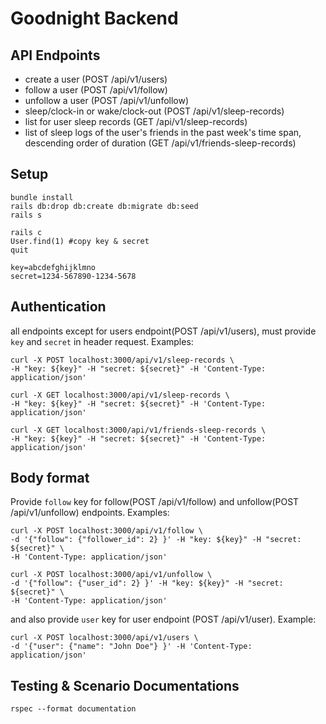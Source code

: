 # Goodnight Backend

## API Endpoints

- create a user (POST   /api/v1/users)
- follow a user (POST   /api/v1/follow)
- unfollow a user (POST   /api/v1/unfollow)
- sleep/clock-in or wake/clock-out (POST    /api/v1/sleep-records)
- list for user sleep records (GET    /api/v1/sleep-records)
- list of sleep logs of the user's friends in the past week's time span, descending order of duration (GET    /api/v1/friends-sleep-records)

## Setup

```
bundle install
rails db:drop db:create db:migrate db:seed
rails s
```

```
rails c
User.find(1) #copy key & secret
quit

key=abcdefghijklmno
secret=1234-567890-1234-5678
```

## Authentication

all endpoints except for users endpoint(POST /api/v1/users), must provide `key` and `secret` in header request. Examples:

```
curl -X POST localhost:3000/api/v1/sleep-records \
-H "key: ${key}" -H "secret: ${secret}" -H 'Content-Type: application/json'
```

```
curl -X GET localhost:3000/api/v1/sleep-records \
-H "key: ${key}" -H "secret: ${secret}" -H 'Content-Type: application/json'
```

```
curl -X GET localhost:3000/api/v1/friends-sleep-records \
-H "key: ${key}" -H "secret: ${secret}" -H 'Content-Type: application/json'
```

## Body format

Provide `follow` key for follow(POST /api/v1/follow) and unfollow(POST /api/v1/unfollow) endpoints. Examples:

```
curl -X POST localhost:3000/api/v1/follow \
-d '{"follow": {"follower_id": 2} }' -H "key: ${key}" -H "secret: ${secret}" \
-H 'Content-Type: application/json'
```

```
curl -X POST localhost:3000/api/v1/unfollow \
-d '{"follow": {"user_id": 2} }' -H "key: ${key}" -H "secret: ${secret}" \
-H 'Content-Type: application/json'
```

and also provide `user` key for user endpoint (POST /api/v1/user). Example:

```
curl -X POST localhost:3000/api/v1/users \
-d '{"user": {"name": "John Doe"} }' -H 'Content-Type: application/json'
```

## Testing & Scenario Documentations

```
rspec --format documentation
```

